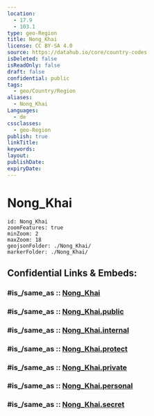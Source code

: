 ```yaml
---
location:
  - 17.9
  - 103.1
type: geo-Region
title: Nong_Khai
license: CC BY-SA 4.0
source: https://datahub.io/core/country-codes
isDeleted: false
isReadOnly: false
draft: false
confidential: public
tags:
  - geo/Country/Region
aliases:
  - Nong_Khai
Languages:
  - de
cssclasses:
  - geo-Region
publish: true
linkTitle:
keywords:
layout:
publishDate:
expiryDate:
---
```


# Nong_Khai

```leaflet
id: Nong_Khai
zoomFeatures: true 
minZoom: 2 
maxZoom: 18
geojsonFolder: ./Nong_Khai/
markerFolder: ./Nong_Khai/
```


## Confidential Links & Embeds: 

### #is_/same_as :: [Nong_Khai](/_Standards/Earth/Continent/Asia/Asia~South~East/Thailand/Provinces~Thailand/Nong_Khai.md) 

### #is_/same_as :: [Nong_Khai.public](/_public/Earth/Continent/Asia/Asia~South~East/Thailand/Provinces~Thailand/Nong_Khai.public.md) 

### #is_/same_as :: [Nong_Khai.internal](/_internal/Earth/Continent/Asia/Asia~South~East/Thailand/Provinces~Thailand/Nong_Khai.internal.md) 

### #is_/same_as :: [Nong_Khai.protect](/_protect/Earth/Continent/Asia/Asia~South~East/Thailand/Provinces~Thailand/Nong_Khai.protect.md) 

### #is_/same_as :: [Nong_Khai.private](/_private/Earth/Continent/Asia/Asia~South~East/Thailand/Provinces~Thailand/Nong_Khai.private.md) 

### #is_/same_as :: [Nong_Khai.personal](/_personal/Earth/Continent/Asia/Asia~South~East/Thailand/Provinces~Thailand/Nong_Khai.personal.md) 

### #is_/same_as :: [Nong_Khai.secret](/_secret/Earth/Continent/Asia/Asia~South~East/Thailand/Provinces~Thailand/Nong_Khai.secret.md)

